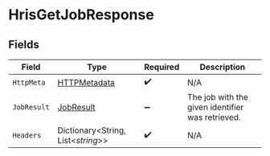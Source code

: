 # HrisGetJobResponse


## Fields

| Field                                                   | Type                                                    | Required                                                | Description                                             |
| ------------------------------------------------------- | ------------------------------------------------------- | ------------------------------------------------------- | ------------------------------------------------------- |
| `HttpMeta`                                              | [HTTPMetadata](../../Models/Components/HTTPMetadata.md) | :heavy_check_mark:                                      | N/A                                                     |
| `JobResult`                                             | [JobResult](../../Models/Components/JobResult.md)       | :heavy_minus_sign:                                      | The job with the given identifier was retrieved.        |
| `Headers`                                               | Dictionary<String, List<*string*>>                      | :heavy_check_mark:                                      | N/A                                                     |
